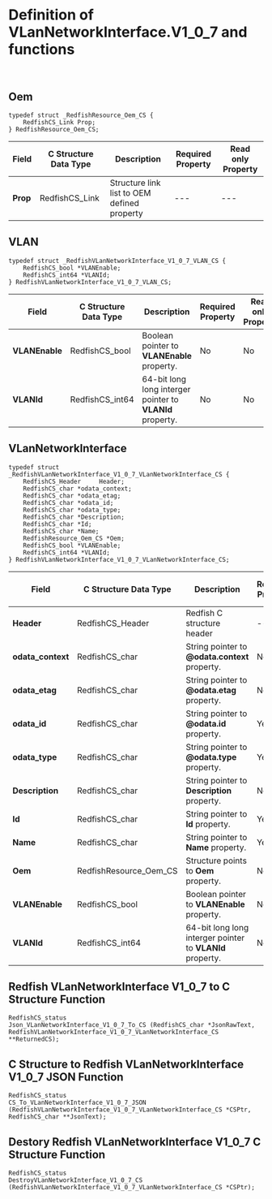 # Definition of VLanNetworkInterface.V1_0_7 and functions<br><br>

## Oem
    typedef struct _RedfishResource_Oem_CS {
        RedfishCS_Link Prop;
    } RedfishResource_Oem_CS;

|Field |C Structure Data Type|Description |Required Property|Read only Property
| ---  | --- | --- | --- | ---
|**Prop**|RedfishCS_Link| Structure link list to OEM defined property| ---| ---


## VLAN
    typedef struct _RedfishVLanNetworkInterface_V1_0_7_VLAN_CS {
        RedfishCS_bool *VLANEnable;
        RedfishCS_int64 *VLANId;
    } RedfishVLanNetworkInterface_V1_0_7_VLAN_CS;

|Field |C Structure Data Type|Description |Required Property|Read only Property
| ---  | --- | --- | --- | ---
|**VLANEnable**|RedfishCS_bool| Boolean pointer to **VLANEnable** property.| No| No
|**VLANId**|RedfishCS_int64| 64-bit long long interger pointer to **VLANId** property.| No| No


## VLanNetworkInterface
    typedef struct _RedfishVLanNetworkInterface_V1_0_7_VLanNetworkInterface_CS {
        RedfishCS_Header     Header;
        RedfishCS_char *odata_context;
        RedfishCS_char *odata_etag;
        RedfishCS_char *odata_id;
        RedfishCS_char *odata_type;
        RedfishCS_char *Description;
        RedfishCS_char *Id;
        RedfishCS_char *Name;
        RedfishResource_Oem_CS *Oem;
        RedfishCS_bool *VLANEnable;
        RedfishCS_int64 *VLANId;
    } RedfishVLanNetworkInterface_V1_0_7_VLanNetworkInterface_CS;

|Field |C Structure Data Type|Description |Required Property|Read only Property
| ---  | --- | --- | --- | ---
|**Header**|RedfishCS_Header|Redfish C structure header|---|---
|**odata_context**|RedfishCS_char| String pointer to **@odata.context** property.| No| No
|**odata_etag**|RedfishCS_char| String pointer to **@odata.etag** property.| No| No
|**odata_id**|RedfishCS_char| String pointer to **@odata.id** property.| Yes| No
|**odata_type**|RedfishCS_char| String pointer to **@odata.type** property.| Yes| No
|**Description**|RedfishCS_char| String pointer to **Description** property.| No| Yes
|**Id**|RedfishCS_char| String pointer to **Id** property.| Yes| Yes
|**Name**|RedfishCS_char| String pointer to **Name** property.| Yes| Yes
|**Oem**|RedfishResource_Oem_CS| Structure points to **Oem** property.| No| No
|**VLANEnable**|RedfishCS_bool| Boolean pointer to **VLANEnable** property.| No| No
|**VLANId**|RedfishCS_int64| 64-bit long long interger pointer to **VLANId** property.| No| No
## Redfish VLanNetworkInterface V1_0_7 to C Structure Function
    RedfishCS_status
    Json_VLanNetworkInterface_V1_0_7_To_CS (RedfishCS_char *JsonRawText, RedfishVLanNetworkInterface_V1_0_7_VLanNetworkInterface_CS **ReturnedCS);

## C Structure to Redfish VLanNetworkInterface V1_0_7 JSON Function
    RedfishCS_status
    CS_To_VLanNetworkInterface_V1_0_7_JSON (RedfishVLanNetworkInterface_V1_0_7_VLanNetworkInterface_CS *CSPtr, RedfishCS_char **JsonText);

## Destory Redfish VLanNetworkInterface V1_0_7 C Structure Function
    RedfishCS_status
    DestroyVLanNetworkInterface_V1_0_7_CS (RedfishVLanNetworkInterface_V1_0_7_VLanNetworkInterface_CS *CSPtr);

